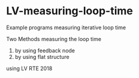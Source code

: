 # LV-measuring-loop-time
Example programs measuring iterative loop time

Two Methods measuring the loop time

1. by using feedback node
2. by using flat structure

using LV RTE 2018

